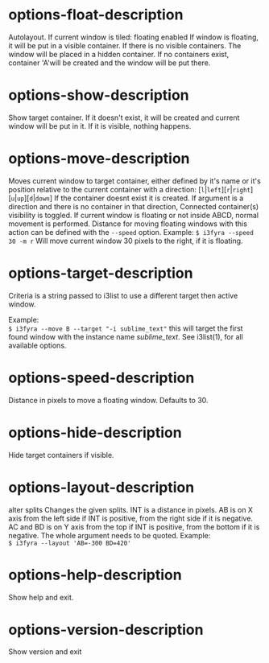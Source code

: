# options-float-description

Autolayout. If current window is tiled: floating enabled If window is floating, it will be put in a visible container. If there is no visible containers. The window will be placed in a hidden container. If no containers exist, container 'A'will be created and the window will be put there.

# options-show-description

Show target container. If it doesn't exist, it will be created and current window will be put in it. If it is visible, nothing happens.

# options-move-description


Moves current window to target container, either defined by it's name or it's position relative to the current container with a direction: [`l`|`left`][`r`|`right`][`u`|`up`][`d`|`down`] If the container doesnt exist it is created. If argument is a direction and there is no container in that direction, Connected container(s) visibility is toggled. If current window is floating or not inside ABCD, normal movement is performed. Distance for moving floating windows with this action can be defined with the `--speed` option. Example: `$ i3fyra --speed 30 -m r` Will move current window 30 pixels to the right, if it is floating.

# options-target-description

Criteria is a string passed to i3list to use a different target then active window.  

Example:  
`$ i3fyra --move B --target "-i sublime_text"` this will target the first found window with the instance name *sublime_text*. See i3list(1), for all available options.

# options-speed-description

Distance in pixels to move a floating window. Defaults to 30.

# options-hide-description

Hide target containers if visible.   

# options-layout-description

alter splits Changes the given splits. INT is a distance in pixels. AB is on X axis from the left side if INT is positive, from the right side if it is negative. AC and BD is on Y axis from the top if INT is positive, from the bottom if it is negative. The whole argument needs to be quoted. Example:  
`$ i3fyra --layout 'AB=-300 BD=420'`  


# options-help-description
Show help and exit.

# options-version-description
Show version and exit
